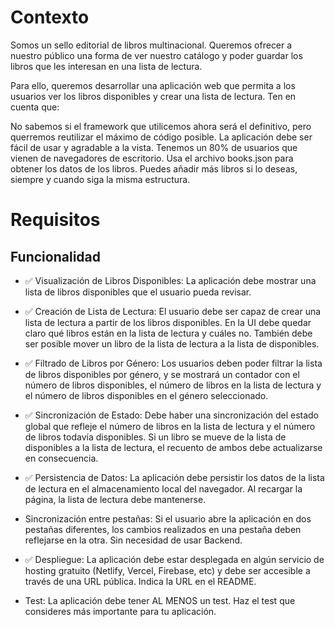 # Contexto

Somos un sello editorial de libros multinacional. Queremos ofrecer a nuestro público una forma de ver nuestro catálogo y poder guardar los libros que les interesan en una lista de lectura.

Para ello, queremos desarrollar una aplicación web que permita a los usuarios ver los libros disponibles y crear una lista de lectura. Ten en cuenta que:

No sabemos si el framework que utilicemos ahora será el definitivo, pero querremos reutilizar el máximo de código posible. La aplicación debe ser fácil de usar y agradable a la vista. Tenemos un 80% de usuarios que vienen de navegadores de escritorio. Usa el archivo books.json para obtener los datos de los libros. Puedes añadir más libros si lo deseas, siempre y cuando siga la misma estructura.

# Requisitos

## Funcionalidad

- ✅ Visualización de Libros Disponibles: La aplicación debe mostrar una lista de libros disponibles que el usuario pueda revisar.

- ✅ Creación de Lista de Lectura: El usuario debe ser capaz de crear una lista de lectura a partir de los libros disponibles. En la UI debe quedar claro qué libros están en la lista de lectura y cuáles no. También debe ser posible mover un libro de la lista de lectura a la lista de disponibles.

- ✅ Filtrado de Libros por Género: Los usuarios deben poder filtrar la lista de libros disponibles por género, y se mostrará un contador con el número de libros disponibles, el número de libros en la lista de lectura y el número de libros disponibles en el género seleccionado.

- ✅ Sincronización de Estado: Debe haber una sincronización del estado global que refleje el número de libros en la lista de lectura y el número de libros todavía disponibles. Si un libro se mueve de la lista de disponibles a la lista de lectura, el recuento de ambos debe actualizarse en consecuencia.

- ✅ Persistencia de Datos: La aplicación debe persistir los datos de la lista de lectura en el almacenamiento local del navegador. Al recargar la página, la lista de lectura debe mantenerse.

- Sincronización entre pestañas: Si el usuario abre la aplicación en dos pestañas diferentes, los cambios realizados en una pestaña deben reflejarse en la otra. Sin necesidad de usar Backend.

- ✅ Despliegue: La aplicación debe estar desplegada en algún servicio de hosting gratuito (Netlify, Vercel, Firebase, etc) y debe ser accesible a través de una URL pública. Indica la URL en el README.

- Test: La aplicación debe tener AL MENOS un test. Haz el test que consideres más importante para tu aplicación.
